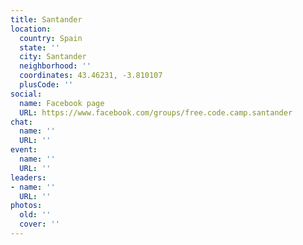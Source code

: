 ```yaml
---
title: Santander
location:
  country: Spain
  state: ''
  city: Santander
  neighborhood: ''
  coordinates: 43.46231, -3.810107
  plusCode: ''
social:
  name: Facebook page
  URL: https://www.facebook.com/groups/free.code.camp.santander
chat:
  name: ''
  URL: ''
event:
  name: ''
  URL: ''
leaders:
- name: ''
  URL: ''
photos:
  old: ''
  cover: ''
---
```

